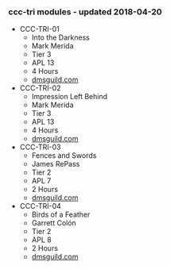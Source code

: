 ### ccc-tri modules - updated 2018-04-20
* CCC-TRI-01
  * Into the Darkness
  * Mark Merida
  * Tier 3
  * APL 13
  * 4 Hours
  * [dmsguild.com](http://www.dmsguild.com/product/221775/CCCTRI01-Into-the-Darkness-Part-One-of-the-Yulash-Series?affiliate_id=757342)
* CCC-TRI-02
  * Impression Left Behind
  * Mark Merida
  * Tier 3
  * APL 13
  * 4 Hours
  * [dmsguild.com](http://www.dmsguild.com/product/227696/CCCTRI02-Impression-Left-Behind-Part-Two-of-the-Yulash-Series?affiliate_id=757342)
* CCC-TRI-03
  * Fences and Swords
  * James RePass
  * Tier 2
  * APL 7
  * 2 Hours
  * [dmsguild.com](http://www.dmsguild.com/product/239621/CCCTRI03-Fences-and-Swords-Part-One-of-the-RocSlide-Series?affiliate_id=757342)
* CCC-TRI-04
  * Birds of a Feather
  * Garrett Colón
  * Tier 2
  * APL 8
  * 2 Hours
  * [dmsguild.com](http://www.dmsguild.com/product/239652/CCCTRI04-Birds-of-a-Feather-Part-Two-of-the-RocSlide-Series?affiliate_id=757342)
